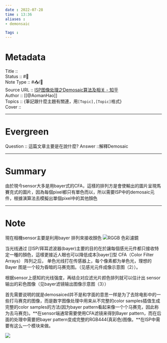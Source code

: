 ```yaml
---
date : 2022-07-28
time : 13:36
aliases :
- demonsaic

Tags : 
---
```

# Metadata
Title :: <br>
Status :: #🌱 <br>
Note Type :: #📥/📰<br>
Source URL :: [ISP图像处理之Demosaic算法及相关 - 知乎](https://zhuanlan.zhihu.com/p/170610956)<br>
Author :: [[@AomanHao]]<br>
Topics :: {筆記跟什麼主題有關連，用`[Topic],[Topic]`格式}<br>
Cover ::

---
# Evergreen
Question :: 這篇文章主要是在說什麼?
Answer ::解釋Demosaic

---

# Summary
由於現今sensor大多是用bayer式的CFA，這樣的排列方是會使輸出的圖片呈現馬賽克式的圖片，因為每個pixel都只有單色而以，所以需要ISP中的demosaic元件，根據演算法去模擬出單個pixel中的其他顏色

---

# Note

現在相機sensor主要是利用bayer 排列來接收顏色
![RGGB 色彩濾鏡](https://hojenjen.com/wp-content/uploads/20200217220314_26.jpg "[教攝影113] 什麼是 RGGB 色彩濾鏡 ? 認識 RGGB 色彩濾鏡，數位相機如何補捉色彩")

当光线通过 [[ISP/拜耳滤波器(bayer)主要的目的在於讓每個感光元件都只接收特定一種的顏色，這樣更接近人眼也可以降低成本|bayer]]型 CFA（Color Filter Arrays） 阵列之后， 单色光线打在传感器上，每个像素都为单色光，理想的Bayer 图是一个较为昏暗的马赛克图。（见感光元件成像示意图（2））。

根据sensor上感知的光线强度，再结合对应滤光片颜色排列就可以估计出 sensor输出的彩色图像（见bayer滤镜输出图像示意图（3））

首先需要说明的就是demosaiced并不是和字面的意思一样是为了去除电影中的一些打马赛克的图像，而是数字图像处理中用来从不完整的color samples插值生成完整的color samples的方法(因为bayer pattern看起来像一个个马赛克，因此称为去马赛克)。**在sensor端通常需要使用CFA滤镜来得到Bayer pattern，而在后面的处理中需要把bayer pattern变成完整的RGB444(真彩色)图像。**在ISP中需要有这么一个模块来做。

![](https://pic2.zhimg.com/80/v2-3bad04fd5de7f55583e3af9cd69feef5_720w.jpg)